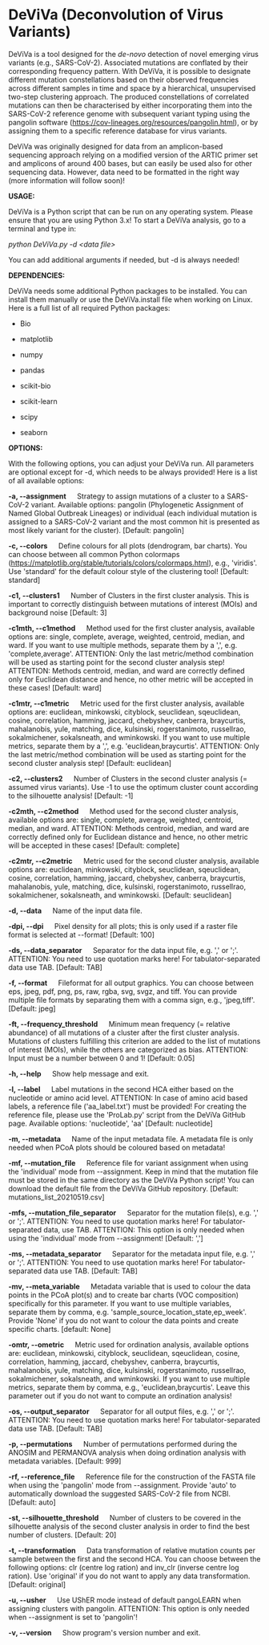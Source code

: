 # DeViVa (Deconvolution of Virus Variants)

DeViVa is a tool designed for the _de-novo_ detection of novel emerging virus variants (e.g., SARS-CoV-2). Associated mutations are conflated by their corresponding frequency pattern. With DeViVa, it is possible to designate different mutation constellations based on their observed frequencies across different samples in time and space by a hierarchical, unsupervised two-step clustering approach. The produced constellations of correlated mutations can then be characterised by either incorporating them into the SARS-CoV-2 reference genome with subsequent variant typing using the pangolin software (https://cov-lineages.org/resources/pangolin.html), or by assigning them to a specific reference database for virus variants.

DeViVa was originally designed for data from an amplicon-based sequencing approach relying on a modified version of the ARTIC primer set and amplicons of around 400 bases, but can easily be used also for other sequencing data. However, data need to be formatted in the right way (more information will follow soon)!

__USAGE:__

DeViVa is a Python script that can be run on any operating system. Please ensure that you are using Python 3.x! To start a DeViVa analysis, go to a terminal and type in:

_python DeViVa.py -d \<data file\>_

You can add additional arguments if needed, but -d is always needed!

__DEPENDENCIES:__

DeViVa needs some additional Python packages to be installed. You can install them manually or use the DeViVa.install file when working on Linux. Here is a full list of all required Python packages:

* Bio

* matplotlib

* numpy

* pandas

* scikit-bio

* scikit-learn

* scipy

* seaborn

__OPTIONS:__

With the following options, you can adjust your DeViVa run. All parameters are optional except for -d, which needs to be always provided! Here is a list of all available options:

__-a, --assignment__ &emsp; Strategy to assign mutations of a cluster to a SARS-CoV-2 variant. Available options: pangolin (Phylogenetic Assignment of Named Global Outbreak Lineages) or individual (each individual mutation is assigned to a SARS-CoV-2 variant and the most common hit is presented as most likely variant for the cluster). [Default: pangolin]

__-c, --colors__ &emsp; Define colours for all plots (dendrogram, bar charts). You can choose between all common Python colormaps (https://matplotlib.org/stable/tutorials/colors/colormaps.html), e.g., 'viridis'. Use 'standard' for the default colour style of the clustering tool! [Default: standard]

__-c1, --clusters1__ &emsp; Number of Clusters in the first cluster analysis. This is important to correctly distinguish between mutations of interest (MOIs) and background noise [Default: 3]

__-c1mth, --c1method__ &emsp; Method used for the first cluster analysis, available options are: single, complete, average, weighted, centroid, median, and ward. If you want to use multiple methods, separate them by a ',', e.g. 'complete,average'. ATTENTION: Only the last metric/method combination will be used as starting point for the second cluster analysis step! ATTENTION: Methods centroid, median, and ward are correctly defined only for Euclidean distance and hence, no other metric will be accepted in these cases! [Default: ward]

__-c1mtr, --c1metric__ &emsp; Metric used for the first cluster analysis, available options are: euclidean, minkowski, cityblock, seuclidean, sqeuclidean, cosine, correlation, hamming, jaccard, chebyshev, canberra, braycurtis, mahalanobis, yule, matching, dice, kulsinski, rogerstanimoto, russellrao, sokalmichener, sokalsneath, and wminkowski. If you want to use multiple metrics, separate them by a ',', e.g. 'euclidean,braycurtis'. ATTENTION: Only the last metric/method combination will be used as starting point for the second cluster analysis step! [Default: euclidean]

__-c2, --clusters2__ &emsp; Number of Clusters in the second cluster analysis (= assumed virus variants). Use -1 to use the optimum cluster count according to the silhouette analysis! [Default: -1]

__-c2mth, --c2method__ &emsp; Method used for the second cluster analysis, available options are: single, complete, average, weighted, centroid, median, and ward. ATTENTION: Methods centroid, median, and ward are correctly defined only for Euclidean distance and hence, no other metric will be accepted in these cases! [Default: complete]

__-c2mtr, --c2metric__ &emsp; Metric used for the second cluster analysis, available options are: euclidean, minkowski, cityblock, seuclidean, sqeuclidean, cosine, correlation, hamming, jaccard, chebyshev, canberra, braycurtis, mahalanobis, yule, matching, dice, kulsinski, rogerstanimoto, russellrao, sokalmichener, sokalsneath, and wminkowski. [Default: seuclidean]

__-d, --data__ &emsp; Name of the input data file.

__-dpi, --dpi__ &emsp; Pixel density for all plots; this is only used if a raster file format is selected at --format! [Default: 100]

__-ds, --data_separator__ &emsp; Separator for the data input file, e.g. ',' or ';'. ATTENTION: You need to use quotation marks here! For tabulator-separated data use TAB. [Default: TAB]

__-f, --format__ &emsp; Fileformat for all output graphics. You can choose between eps, jpeg, pdf, png, ps, raw, rgba, svg, svgz, and tiff. You can provide multiple file formats by separating them with a comma sign, e.g., 'jpeg,tiff'. [Default: jpeg]

__-ft, --frequency_threshold__ &emsp; Minimum mean frequency (= relative abundance) of all mutations of a cluster after the first cluster analysis. Mutations of clusters fulfilling this criterion are added to the list of mutations of interest (MOIs), while the others are categorized as bias. ATTENTION: Input must be a number between 0 and 1! [Default: 0.05]

__-h, --help__ &emsp; Show help message and exit.

__-l, --label__ &emsp; Label mutations in the second HCA either based on the nucleotide or amino acid level. ATTENTION: In case of amino acid based labels, a reference file ('aa_label.txt') must be provided! For creating the reference file, please use the 'ProLab.py' script from the DeViVa GitHub page. Available options: 'nucleotide', 'aa' [Default: nucleotide]

__-m, --metadata__ &emsp; Name of the input metadata file. A metadata file is only needed when PCoA plots should be coloured based on metadata!

__-mf, --mutation_file__ &emsp; Reference file for variant assignment when using the 'individual' mode from --assignment. Keep in mind that the mutation file must be stored in the same directory as the DeViVa Python script! You can download the default file from the DeViVa GitHub repository. [Default: mutations_list_20210519.csv]

__-mfs, --mutation_file_separator__ &emsp; Separator for the mutation file(s), e.g. ',' or ';'. ATTENTION: You need to use quotation marks here! For tabulator-separated data, use TAB. ATTENTION: This option is only needed when using the 'individual' mode from --assignment! [Default: ',']

__-ms, --metadata_separator__ &emsp; Separator for the metadata input file, e.g. ',' or ';'. ATTENTION: You need to use quotation marks here! For tabulator-separated data use TAB. [Default: TAB]

__-mv, --meta_variable__ &emsp; Metadata variable that is used to colour the data points in the PCoA plot(s) and to create bar charts (VOC composition) specifically for this parameter. If you want to use multiple variables, separate them by comma, e.g. 'sample_source_location_state,ep_week'. Provide 'None' if you do not want to colour the data points and create specific charts. [default: None]

__-omtr, --ometric__ &emsp; Metric used for ordination analysis, available options are: euclidean, minkowski, cityblock, seuclidean, sqeuclidean, cosine, correlation, hamming, jaccard, chebyshev, canberra, braycurtis, mahalanobis, yule, matching, dice, kulsinski, rogerstanimoto, russellrao, sokalmichener, sokalsneath, and wminkowski. If you want to use multiple metrics, separate them by comma, e.g., 'euclidean,braycurtis'. Leave this parameter out if you do not want to compute an ordination analysis!

__-os, --output_separator__ &emsp; Separator for all output files, e.g. ',' or ';'. ATTENTION: You need to use quotation marks here! For tabulator-separated data use TAB. [Default: TAB]

__-p, --permutations__ &emsp; Number of permutations performed during the ANOSIM and PERMANOVA analysis when doing ordination analysis with metadata variables. [Default: 999]

__-rf, --reference_file__ &emsp; Reference file for the construction of the FASTA file when using the 'pangolin' mode from --assignment. Provide 'auto' to automatically download the suggested SARS-CoV-2 file from NCBI. [Default: auto]

__-st, --silhouette_threshold__ &emsp; Number of clusters to be covered in the silhouette analysis of the second cluster analysis in order to find the best number of clusters. [Default: 20]

__-t, --transformation__ &emsp; Data transformation of relative mutation counts per sample between the first and the second HCA. You can choose between the following options: clr (centre log ration) and inv_clr (inverse centre log ration). Use 'original' if you do not want to apply any data transformation. [Default: original]

__-u, --usher__ &emsp; Use UShER mode instead of default pangoLEARN when assigning clusters with pangolin. ATTENTION: This option is only needed when --assignment is set to 'pangolin'!

__-v, --version__ &emsp; Show program's version number and exit.
